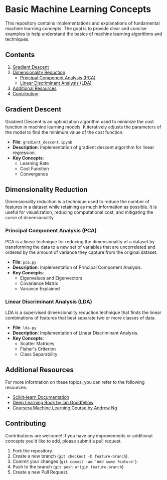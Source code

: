 # Basic Machine Learning Concepts

This repository contains implementations and explanations of fundamental machine learning concepts. The goal is to provide clear and concise examples to help understand the basics of machine learning algorithms and techniques.

## Contents

1. [Gradient Descent](#gradient-descent)
2. [Dimensionality Reduction](#dimensionality-reduction)
   - [Principal Component Analysis (PCA)](#principal-component-analysis-pca)
   - [Linear Discriminant Analysis (LDA)](#linear-discriminant-analysis-lda)
3. [Additional Resources](#additional-resources)
4. [Contributing](#contributing)

## Gradient Descent

Gradient Descent is an optimization algorithm used to minimize the cost function in machine learning models. It iteratively adjusts the parameters of the model to find the minimum value of the cost function.

- **File**: `gradient_descent.ipynb`
- **Description**: Implementation of gradient descent algorithm for linear regression.
- **Key Concepts**:
  - Learning Rate
  - Cost Function
  - Convergence

## Dimensionality Reduction

Dimensionality reduction is a technique used to reduce the number of features in a dataset while retaining as much information as possible. It is useful for visualization, reducing computational cost, and mitigating the curse of dimensionality.

### Principal Component Analysis (PCA)

PCA is a linear technique for reducing the dimensionality of a dataset by transforming the data to a new set of variables that are uncorrelated and ordered by the amount of variance they capture from the original dataset.

- **File**: `pca.py`
- **Description**: Implementation of Principal Component Analysis.
- **Key Concepts**:
  - Eigenvalues and Eigenvectors
  - Covariance Matrix
  - Variance Explained

### Linear Discriminant Analysis (LDA)

LDA is a supervised dimensionality reduction technique that finds the linear combinations of features that best separate two or more classes of data.

- **File**: `lda.py`
- **Description**: Implementation of Linear Discriminant Analysis.
- **Key Concepts**:
  - Scatter Matrices
  - Fisher's Criterion
  - Class Separability

## Additional Resources

For more information on these topics, you can refer to the following resources:

- [Scikit-learn Documentation](https://scikit-learn.org/stable/documentation.html)
- [Deep Learning Book by Ian Goodfellow](https://www.deeplearningbook.org/)
- [Coursera Machine Learning Course by Andrew Ng](https://www.coursera.org/learn/machine-learning)

## Contributing

Contributions are welcome! If you have any improvements or additional concepts you'd like to add, please submit a pull request.

1. Fork the repository.
2. Create a new branch (`git checkout -b feature-branch`).
3. Commit your changes (`git commit -am 'Add some feature'`).
4. Push to the branch (`git push origin feature-branch`).
5. Create a new Pull Request.


